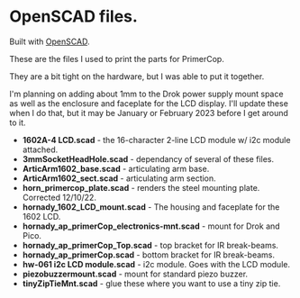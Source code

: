 # OpenSCAD files.

Built with [OpenSCAD](https://www.openscad.org).

These are the files I used to print the parts for PrimerCop.  

They are a bit tight on the hardware, but I was able to put it together.

I'm planning on adding about 1mm to the Drok power supply mount space as well
as the enclosure and faceplate for the LCD display.  I'll update these when
I do that, but it may be January or February 2023 before I get around to it.

- **1602A-4 LCD.scad** - the 16-character 2-line LCD module w/ i2c module attached.</br>
- **3mmSocketHeadHole.scad** - dependancy of several of these files.</br>
- **ArticArm1602_base.scad** - articulating arm base.</br>
- **ArticArm1602_sect.scad** - articulating arm section.</br>
- **horn_primercop_plate.scad** - renders the steel mounting plate. Corrected 12/10/22.</br>
- **hornady_1602_LCD_mount.scad** - The housing and faceplate for the 1602 LCD.</br>
- **hornady_ap_primerCop_electronics-mnt.scad** - mount for Drok and Pico.</br>
- **hornady_ap_primerCop_Top.scad** - top bracket for IR break-beams.</br>
- **hornady_ap_primerCop.scad** - bottom bracket for IR break-beams.</br>
- **hw-061 i2c LCD module.scad** - i2c module. Goes with the LCD module.</br>
- **piezobuzzermount.scad** - mount for standard piezo buzzer.</br>
- **tinyZipTieMnt.scad** - glue these where you want to use a tiny zip tie.</br>
